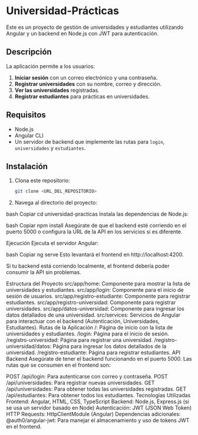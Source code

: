 # Universidad-Prácticas

Este es un proyecto de gestión de universidades y estudiantes utilizando Angular y un backend en Node.js con JWT para autenticación.

## Descripción

La aplicación permite a los usuarios:

1. **Iniciar sesión** con un correo electrónico y una contraseña.
2. **Registrar universidades** con su nombre, correo y dirección.
3. **Ver las universidades** registradas.
4. **Registrar estudiantes** para prácticas en universidades.

## Requisitos

- Node.js
- Angular CLI
- Un servidor de backend que implemente las rutas para `login`, `universidades` y `estudiantes`.

## Instalación

1. Clona este repositorio:
   ```bash
   git clone <URL_DEL_REPOSITORIO>


2. Navega al directorio del proyecto:

bash
Copiar
cd universidad-practicas
Instala las dependencias de Node.js:

bash
Copiar
npm install
Asegúrate de que el backend esté corriendo en el puerto 5000 o configura la URL de la API en los servicios si es diferente.

Ejecución
Ejecuta el servidor Angular:

bash
Copiar
ng serve
Esto levantará el frontend en http://localhost:4200.

Si tu backend está corriendo localmente, el frontend debería poder consumir la API sin problemas.

Estructura del Proyecto
src/app/home: Componente para mostrar la lista de universidades y estudiantes.
src/app/login: Componente para el inicio de sesión de usuarios.
src/app/registro-estudiante: Componente para registrar estudiantes.
src/app/registro-universidad: Componente para registrar universidades.
src/app/datos-universidad: Componente para ingresar los datos detallados de una universidad.
src/services: Servicios de Angular para interactuar con el backend (Autenticación, Universidades, Estudiantes).
Rutas de la Aplicación
/: Página de inicio con la lista de universidades y estudiantes.
/login: Página para el inicio de sesión.
/registro-universidad: Página para registrar una universidad.
/registro-universidad/datos: Página para ingresar los datos detallados de la universidad.
/registro-estudiante: Página para registrar estudiantes.
API Backend
Asegúrate de tener el backend funcionando en el puerto 5000. Las rutas que se consumen en el frontend son:

POST /api/login: Para autenticarse con correo y contraseña.
POST /api/universidades: Para registrar nuevas universidades.
GET /api/universidades: Para obtener todas las universidades registradas.
GET /api/estudiantes: Para obtener todos los estudiantes.
Tecnologías Utilizadas
Frontend: Angular, HTML, CSS, TypeScript
Backend: Node.js, Express.js (si se usa un servidor basado en Node)
Autenticación: JWT (JSON Web Token)
HTTP Requests: HttpClientModule (Angular)
Dependencias adicionales:
@auth0/angular-jwt: Para manejar el almacenamiento y uso de tokens JWT en el frontend.